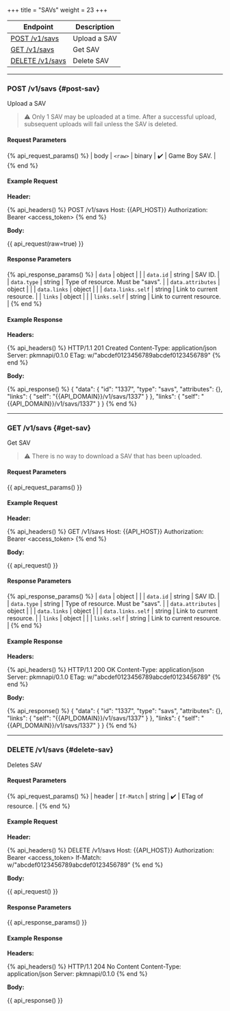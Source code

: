 +++
title = "SAVs"
weight = 23
+++

| Endpoint                       | Description  |
|--------------------------------|--------------|
| [POST /v1/savs](#post-sav)     | Upload a SAV |
| [GET /v1/savs](#get-sav)       | Get SAV      |
| [DELETE /v1/savs](#delete-sav) | Delete SAV   |

---

### POST /v1/savs {#post-sav}

Upload a SAV

> ⚠️ Only 1 SAV may be uploaded at a time. After a successful upload, subsequent uploads will fail unless the SAV is deleted.

#### Request Parameters

{% api_request_params() %}
| body | `<raw>` | binary | ✔️ | Game Boy SAV. |
{% end %}

#### Example Request

**Header:**

{% api_headers() %}
POST /v1/savs
Host: {{API_HOST}}
Authorization: Bearer <access_token>
{% end %}

**Body:**

{{ api_request(raw=true) }}

#### Response Parameters

{% api_response_params() %}
| `data`            | object |                                                |
| `data.id`         | string | SAV ID.                                        |
| `data.type`       | string | Type of resource. Must be "savs".              |
| `data.attributes` | object |                                                |
| `data.links`      | object |                                                |
| `data.links.self` | string | Link to current resource.                      |
| `links`           | object |                                                |
| `links.self`      | string | Link to current resource.                      |
{% end %}

#### Example Response

**Headers:**

{% api_headers() %}
HTTP/1.1 201 Created
Content-Type: application/json
Server: pkmnapi/0.1.0
ETag: w/"abcdef0123456789abcdef0123456789"
{% end %}

**Body:**

{% api_response() %}
{
    "data": {
        "id": "1337",
        "type": "savs",
        "attributes": {},
        "links": {
            "self": "{{API_DOMAIN}}/v1/savs/1337"
        }
    },
    "links": {
        "self": "{{API_DOMAIN}}/v1/savs/1337"
    }
}
{% end %}

---

### GET /v1/savs {#get-sav}

Get SAV

> ⚠️ There is no way to download a SAV that has been uploaded.

#### Request Parameters

{{ api_request_params() }}

#### Example Request

**Header:**

{% api_headers() %}
GET /v1/savs
Host: {{API_HOST}}
Authorization: Bearer <access_token>
{% end %}

**Body:**

{{ api_request() }}

#### Response Parameters

{% api_response_params() %}
| `data`                  | object |                                                |
| `data.id`               | string | SAV ID.                                        |
| `data.type`             | string | Type of resource. Must be "savs".              |
| `data.attributes`       | object |                                                |
| `data.links`            | object |                                                |
| `data.links.self`       | string | Link to current resource.                      |
| `links`                 | object |                                                |
| `links.self`            | string | Link to current resource.                      |
{% end %}

#### Example Response

**Headers:**

{% api_headers() %}
HTTP/1.1 200 OK
Content-Type: application/json
Server: pkmnapi/0.1.0
ETag: w/"abcdef0123456789abcdef0123456789"
{% end %}

**Body:**

{% api_response() %}
{
    "data": {
        "id": "1337",
        "type": "savs",
        "attributes": {},
        "links": {
            "self": "{{API_DOMAIN}}/v1/savs/1337"
        }
    },
    "links": {
        "self": "{{API_DOMAIN}}/v1/savs/1337"
    }
}
{% end %}

---

### DELETE /v1/savs {#delete-sav}

Deletes SAV

#### Request Parameters

{% api_request_params() %}
| header | `If-Match` | string | ✔️ | ETag of resource. |
{% end %}

#### Example Request

**Header:**

{% api_headers() %}
DELETE /v1/savs
Host: {{API_HOST}}
Authorization: Bearer <access_token>
If-Match: w/"abcdef0123456789abcdef0123456789"
{% end %}

**Body:**

{{ api_request() }}

#### Response Parameters

{{ api_response_params() }}

#### Example Response

**Headers:**

{% api_headers() %}
HTTP/1.1 204 No Content
Content-Type: application/json
Server: pkmnapi/0.1.0
{% end %}

**Body:**

{{ api_response() }}
